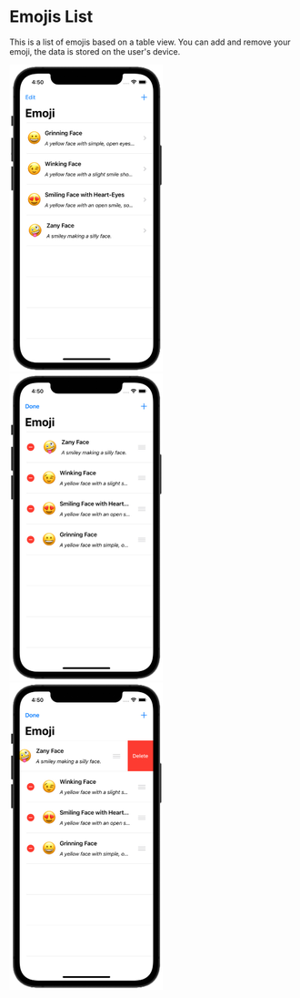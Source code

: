 # Emojis List

This is a list of emojis based on a table view. You can add and remove your emoji, the data is stored on the user's device.

<img src="https://github.com/lgreydev/EmojisList/blob/master/EmojisList/Screenshots/screenshot-001.jpg" width="270"><img src="https://github.com/lgreydev/EmojisList/blob/master/EmojisList/Screenshots/screenshot-002.jpg" width="270"><img src="https://github.com/lgreydev/EmojisList/blob/master/EmojisList/Screenshots/screenshot-003.jpg" width="270">
